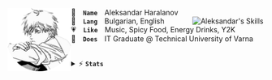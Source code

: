 <a href="#"><img align="left" width="125" height="125" src="assets/denji-circle.png" alt="Denji"></a>

👤 **`Name`** Aleksandar Haralanov
<br>
<a href="#"><img align="right" src="https://skillicons.dev/icons?i=java,cs,cpp,html,css,bootstrap&theme=dark" alt="Aleksandar's Skills"></a>
💬 **`Lang`** Bulgarian, English
<br>
💗 **`Like`** Music, Spicy Food, Energy Drinks, Y2K
<br>
💼 **`Does`** IT Graduate @ Technical University of Varna

<br>

<details>
  <summary>⚡ <b><code>Stats</code></b></summary>
  
  <p align="center">
    <a href="#"><img src="https://github-readme-stats.vercel.app/api?username=aleksandarharalanov&theme=github_dark&show_icons=true&hide_border=true&hide_title=true&line_height=24" alt="Aleksandar's GitHub Stats"></a>
    <a href="#"><img src="https://github-readme-stats.vercel.app/api/top-langs/?username=aleksandarharalanov&layout=compact&theme=github_dark&hide_border=true&langs_count=20&hide_title=true" alt="Aleksandar's Top Langs"></a>
    <br>
    <a href="#"><img src="https://github-profile-trophy.vercel.app/?username=aleksandarharalanov&theme=darkhub&no-frame=true&no-bg=false" alt="Aleksandar's Trophies"></a>
  </p>
</details>
